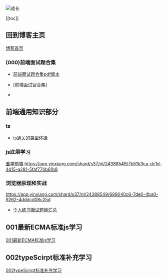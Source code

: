 ![成长](/images/home.png)

[[toc]]


## 回到博客主页
[博客首页](./../README.md)  

### (000)前端面试题合集
- [前端面试题合集pdf版本](https://gitee.com/nyhxiaoning/interviewBooks/tree/master/%E7%AC%AC3%E7%89%88%EF%BC%9A%E4%BA%92%E8%81%94%E7%BD%91%E5%89%8D%E7%AB%AF%E5%A4%A7%E5%8E%82%E9%9D%A2%E8%AF%95%E9%A2%98%20-%20%E7%94%B5%E5%AD%90%E7%89%88)

- [前端面试官合集]

- 


## 前端通用知识部分
### ts
- [ts通关的类型体操](https://app.yinxiang.com/shard/s37/nl/24388549/2bef5513-1344-454a-a3d8-e41e14bbf319)
### js底层学习
[重学前端](https://app.yinxiang.com/shard/s37/nl/24388549/7b51b3ca-dc1d-4d15-a281-5faf774b61b8)
https://app.yinxiang.com/shard/s37/nl/24388549/7b51b3ca-dc1d-4d15-a281-5faf774b61b8
### 浏览器原理和实战
https://app.yinxiang.com/shard/s37/nl/24388549/689040c6-7de0-4ba0-9262-4dddcd08c25d
- [个人练习面试题目汇总](D:\works\interviewFold\leetcode-javascript)

## 001最新ECMA标准js学习
[001最新ECMA标准js学习](./001%E6%9C%80%E6%96%B0ECMA%E6%A0%87%E5%87%86js%E5%AD%A6%E4%B9%A0.md)


## 002typeScirpt标准补充学习
[002typeScirpt标准补充学习](./002typeScirpt%E6%A0%87%E5%87%86%E8%A1%A5%E5%85%85%E5%AD%A6%E4%B9%A0.md)


